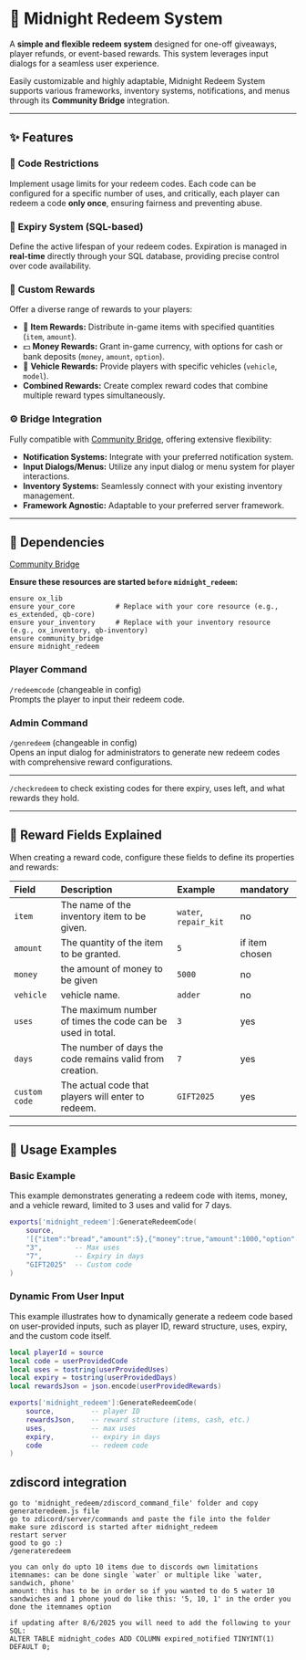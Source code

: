 # 🎁 Midnight Redeem System 

A **simple and flexible redeem system** designed for one-off giveaways, player refunds, or event-based rewards. This system leverages input dialogs for a seamless user experience.

Easily customizable and highly adaptable, Midnight Redeem System supports various frameworks, inventory systems, notifications, and menus through its **Community Bridge** integration.

---

## ✨ Features

### 🔐 **Code Restrictions**  
Implement usage limits for your redeem codes. Each code can be configured for a specific number of uses, and critically, each player can redeem a code **only once**, ensuring fairness and preventing abuse.

### 📆 **Expiry System (SQL-based)**  
Define the active lifespan of your redeem codes. Expiration is managed in **real-time** directly through your SQL database, providing precise control over code availability.

### 🎒 **Custom Rewards**  
Offer a diverse range of rewards to your players:
- 🎁 **Item Rewards:** Distribute in-game items with specified quantities (`item`, `amount`).
- 💵 **Money Rewards:** Grant in-game currency, with options for cash or bank deposits (`money`, `amount`, `option`).
- 🚗 **Vehicle Rewards:** Provide players with specific vehicles (`vehicle`, `model`).
- **Combined Rewards:** Create complex reward codes that combine multiple reward types simultaneously.

### ⚙️ **Bridge Integration**  
Fully compatible with [Community Bridge](https://github.com/The-Order-Of-The-Sacred-Framework/community_bridge), offering extensive flexibility:
- **Notification Systems:** Integrate with your preferred notification system.
- **Input Dialogs/Menus:** Utilize any input dialog or menu system for player interactions.
- **Inventory Systems:** Seamlessly connect with your existing inventory management.
- **Framework Agnostic:** Adaptable to your preferred server framework.

---

## 🔧 Dependencies

[Community Bridge](https://github.com/The-Order-Of-The-Sacred-Framework/community_bridge)

**Ensure these resources are started `before` `midnight_redeem`:**
```
ensure ox_lib
ensure your_core          # Replace with your core resource (e.g., es_extended, qb-core)
ensure your_inventory     # Replace with your inventory resource (e.g., ox_inventory, qb-inventory)
ensure community_bridge
ensure midnight_redeem
```

### Player Command
`/redeemcode` (changeable in config)  
Prompts the player to input their redeem code.

### Admin Command
`/genredeem` (changeable in config)  
Opens an input dialog for administrators to generate new redeem codes with comprehensive reward configurations.

---


`/checkredeem` to check existing codes for there expiry, uses left, and what rewards they hold.

---

## 🧩 Reward Fields Explained
When creating a reward code, configure these fields to define its properties and rewards:

| Field         | Description                                               | Example                 | mandatory      |
| :-------------|:----------------------------------------------------------|:------------------------|:---------------|
| `item`        | The name of the inventory item to be given.               | `water`, `repair_kit`   | no             |
| `amount`      | The quantity of the item to be granted.                   | `5`                     | if item chosen |
| `money`       | the amount of money to be given                           | `5000`                  | no             |
| `vehicle`     | vehicle name.                                             | `adder`                 | no             |
| `uses`        | The maximum number of times the code can be used in total.| `3`                     | yes            |
| `days`        | The number of days the code remains valid from creation.  | `7`                     | yes            |
| `custom code` | The actual code that players will enter to redeem.        | `GIFT2025`              | yes            |

---

## 📄 Usage Examples

### Basic Example
This example demonstrates generating a redeem code with items, money, and a vehicle reward, limited to 3 uses and valid for 7 days.

```lua
exports['midnight_redeem']:GenerateRedeemCode(
    source,
    '[{"item":"bread","amount":5},{"money":true,"amount":1000,"option":"cash"},{"vehicle":true,"model":"adder"}]',
    "3",        -- Max uses
    "7",        -- Expiry in days
    "GIFT2025"  -- Custom code
)
```

### Dynamic From User Input
This example illustrates how to dynamically generate a redeem code based on user-provided inputs, such as player ID, reward structure, uses, expiry, and the custom code itself.

```lua
local playerId = source
local code = userProvidedCode
local uses = tostring(userProvidedUses)
local expiry = tostring(userProvidedDays)
local rewardsJson = json.encode(userProvidedRewards)

exports['midnight_redeem']:GenerateRedeemCode(
    source,         -- player ID
    rewardsJson,    -- reward structure (items, cash, etc.)
    uses,           -- max uses
    expiry,         -- expiry in days
    code            -- redeem code
)
```
## zdiscord integration

```
go to 'midnight_redeem/zdiscord_command_file' folder and copy generateredeem.js file
go to zdicord/server/commands and paste the file into the folder
make sure zdiscord is started after midnight_redeem
restart server
good to go :)
/generateredeem
```

```
you can only do upto 10 items due to discords own limitations
itemnames: can be done single `water` or multiple like `water, sandwich, phone'
amount: this has to be in order so if you wanted to do 5 water 10 sandwiches and 1 phone youd do like this: '5, 10, 1' in the order you done the itemnames option
```

```
if updating after 8/6/2025 you will need to add the following to your SQL:
ALTER TABLE midnight_codes ADD COLUMN expired_notified TINYINT(1) DEFAULT 0;
```